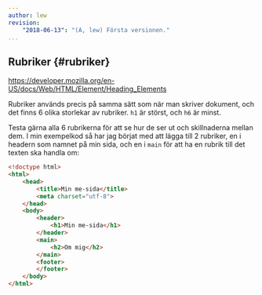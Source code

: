 ```yaml
---
author: lew
revision:
    "2018-06-13": "(A, lew) Första versionen."
...
```

Rubriker {#rubriker}
---------------------------------------------------

<a href='https://developer.mozilla.org/en-US/docs/Web/HTML/Element/Heading_Elements'>https://developer.mozilla.org/en-US/docs/Web/HTML/Element/Heading_Elements</a>

Rubriker används precis på samma sätt som när man skriver dokument, och det finns 6 olika storlekar av rubriker. `h1` är störst, och `h6` är minst.

Testa gärna alla 6 rubrikerna för att se hur de ser ut och skillnaderna mellan dem. I min exempelkod så har jag börjat med att lägga till 2 rubriker, en i headern som namnet på min sida, och en i `main` för att ha en rubrik till det texten ska handla om:

```html
<!doctype html>
<html>
	<head>
		<title>Min me-sida</title>
		<meta charset="utf-8">
	</head>
	<body>
		<header>
			<h1>Min me-sida</h1>
		</header>
		<main>
			<h2>Om mig</h2>
		</main>
		<footer>
		</footer>
	</body>
</html>
```
